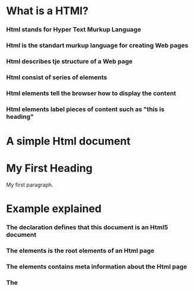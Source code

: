 # What is a HTMl?

### Html stands for Hyper Text Murkup Language

### Html is the standart murkup language for creating Web pages

### Html describes tje structure of a Web page

### Html consist of series of elements

### Html elements tell the browser how to display the content

### Html elements label pieces of content such as "this is heading"

# A simple Html document

<!DOCTYPE html>
<html>
<head>
<title>Page Title</title>
</head>
<body>
<h1>My First Heading</h1>
<p>My first paragraph.</p>
</body>
</html>

# Example explained

### The <!DOCTYPE html> declaration defines that this document is an Html5 document

### The <html> elements is the root elements of an Html page

### The <head> elements contains meta information about the Html page

### The <title> element specifies a title for the Html page

### The <body> element defines the document's body, and is a container for all the visible contents

# Web Browser

### The purpose of a web browser (chrome, edge) is to read Html documents and display them correctly
